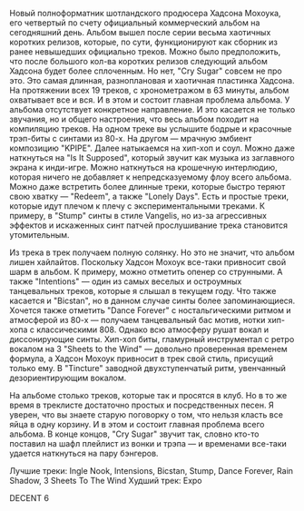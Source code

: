 Новый полноформатник шотландского продюсера Хадсона Мохоука, его четвертый по счету официальный коммерческий альбом на сегодняшний день. Альбом вышел после серии весьма хаотичных коротких релизов, которые, по сути, функционируют как сборник из ранее невышедших официально треков. Можно было предположить, что после большого кол-ва коротких релизов следующий альбом Хадсона будет более сплоченным. Но нет, "Cry Sugar" совсем не про это. Это самая длинная, разноплановая и хаотичная пластинка Хадсона. На протяжении всех 19 треков, с хронометражом в 63 минуты, альбом охватывает все и вся. И в этом и состоит главная проблема альбома. У альбома отсутствует конкретное направление. И это касается не только звучания, но и общего настроения, что весь альбом походит на компиляцию треков. На одном треке вы услышите бодрые и красочные трэп-биты с синтами из 80-х. На другом — мрачную эмбиент композицию "KPIPE". Далее натыкаемся на хип-хоп и соул. Можно даже наткнуться на "Is It Supposed", который звучит как музыка из заглавного экрана к инди-игре. Можно наткнуться на крошечную интерлюдию, которая ничего не добавляет к непредсказуемому флоу всего альбома. Можно даже встретить более длинные треки, которые быстро теряют свою хватку — "Redeem", а также "Lonely Days". Есть и простые треки, которые идут плечом к плечу с экспериментальными треками. К примеру, в "Stump" синты в стиле Vangelis, но из-за агрессивных эффектов и искаженных синт патчей прослушивание трека становится утомительным.

Из трека в трек получаем полную солянку. Но это не значит, что альбом лишен хайлайтов. Поскольку Хадсон Мохоук все-таки привносит свой шарм в альбом. К примеру, можно отметить опенер со струнными. А также "Intentions" — один из самых веселых и остроумных танцевальных треков, которые я слышал в текущем году. Что также касается и "Bicstan", но в данном случае синты более запоминающиеся. Хочется также отметить "Dance Forever" с ностальгическими ритмом и атмосферой из 80-х — получаем танцевальный бас мотив, нотки хип-хопа с классическими 808. Однако всю атмосферу рушат вокал и диссонирующие синты. Хип-хоп биты, гламурный инструментал с ретро вокалом на 3 "Sheets to the Wind" — довольно проверенная временем формула, а Хадсон Мохоук привносит в трек свой стиль, присущий только ему. В "Tincture" заводной двухступенчатый ритм, увенчанный дезориентирующим вокалом.

На альбоме столько треков, которые так и просятся в клуб. Но в то же время в треклисте достаточно простых и посредственных песен. Я уверен, что вы знаете старую поговорку о том, что нельзя класть все яйца в одну корзину. И в этом и состоит главная проблема всего альбома. В конце концов, "Cry Sugar" звучит так, словно кто-то поставил на шафл плейлист из вонки и трэпа — и временами все-таки удается наткнуться на пару бэнгеров.

Лучшие треки: Ingle Nook, Intensions, Bicstan, Stump, Dance Forever, Rain Shadow, 3 Sheets To The Wind
Худший трек: Expo

DECENT 6

